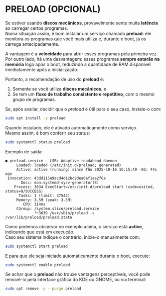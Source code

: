 # PRELOAD (OPCIONAL)
Se estiver usando **discos mecânicos**, provavelmente sente muita **latência** ao carregar certos programas.  
Numa situação assim, é bom instalar um serviço chamado **preload**: ele monitora os programas que você mais utiliza e, durante o boot, já os carrega antecipadamente.  

A vantagem é a **velocidade** para abrir esses programas pela primeira vez.  
Por outro lado, há uma desvantagem: esses programas **sempre estarão na memória** logo após o boot, reduzindo a quantidade de RAM disponível imediatamente após a inicialização.  

Portanto, a recomendação de uso do **preload** é:
1. Somente se você utiliza **discos mecânicos**, e  
2. Se tem um **fluxo de trabalho consistente e repetitivo**, com o mesmo grupo de programas.  

Se, após avaliar, decidir que o *preload* é útil para o seu caso, instale-o com:

```bash
sudo apt install -y preload
```

Quando instalado, ele é ativado automaticamente como serviço.  
Mesmo assim, é bom conferir seu status:

```bash
sudo systemctl status preload
```

Exemplo de saída:
```
● preload.service - LSB: Adaptive readahead daemon
     Loaded: loaded (/etc/init.d/preload; generated)
     Active: active (running) since Thu 2025-10-16 16:15:49 -03; 44s ago
 Invocation: 43dd115e9acd4d12bc9dea6af1aa2f6a
       Docs: man:systemd-sysv-generator(8)
    Process: 3634 ExecStart=/etc/init.d/preload start (code=exited, status=0/SUCCESS)
      Tasks: 1 (limit: 37542)
     Memory: 3.5M (peak: 3.5M)
        CPU: 114ms
     CGroup: /system.slice/preload.service
             └─3639 /usr/sbin/preload -s /var/lib/preload/preload.state
```

Como podemos observar no exemplo acima, o serviço está **active**, indicando que está em execução.  
Caso seu sistema indique o contrário, inicie-o manualmente com:

```bash
sudo systemctl start preload
```

E para que ele seja iniciado automaticamente durante o boot, execute:

```bash
sudo systemctl enable preload
```

Se achar que o **preload** não trouxe vantagens perceptíveis, você pode removê-lo pela interface gráfica do KDE ou GNOME, ou via terminal:

```bash
sudo apt remove -y --purge preload
```

